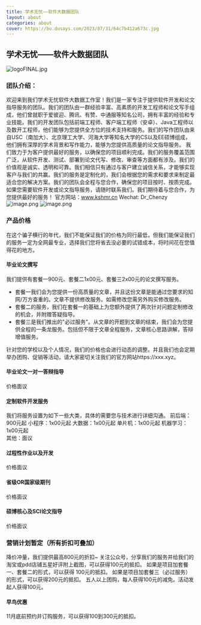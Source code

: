 ```yaml
---
title: 学术无忧——软件大数据团队
layout: about
categories: about
cover: https://bu.dusays.com/2023/07/31/64c7b412a673c.jpg
---
```


## 学术无忧——软件大数据团队
![logoFINAL.jpg](https://bu.dusays.com/2023/07/31/64c7b412a673c.jpg)
### 团队介绍：
欢迎来到我们学术无忧软件大数据工作室！我们是一家专注于提供软件开发和论文指导服务的团队。我们的团队由一群经验丰富、高素质的开发工程师和论文写手组成，他们曾就职于爱彼迎、腾讯、有赞、中通服等知名公司，拥有丰富的经验和专业技能。我们的开发团队包括前端工程师、客户端工程师（安卓）、Java工程师以及数开工程师，他们能够为您提供全方位的技术支持和服务。我们的写作团队由来自USC（南加大）、北京理工大学、河海大学等知名大学的CS以及EE硕博组成，他们拥有深厚的学术背景和写作能力，能够为您提供高质量的论文指导服务。
我们致力于为客户提供最好的服务，以确保您的项目顺利完成。我们的服务覆盖范围广泛，从软件开发、测试、部署到论文代写、修改、审查等方面都有涉及。我们的价值观是诚实、透明和可靠。我们相信只有通过与客户建立诚信关系，才能够实现客户与我们的共赢。我们的服务是定制化的，我们会根据您的需求和要求来制定最适合您的解决方案。我们的团队会全程与您合作，确保您的项目按时、按质完成。
如果您需要软件开发或论文指导服务，请随时联系我们。我们期待着与您合作，为您提供最好的服务！
官方网站：www.kshmr.cn
Wechat: Dr_Chenzy              
![image.png](https://bu.dusays.com/2023/08/29/64edb6ad080d1.png)
![image.png](https://bu.dusays.com/2023/08/29/64edb6ac4940d.png)

### 产品价格
在这个骗子横行的年代，我们不能保证我们的价格为同行最低，但我们能保证我们的服务一定为全网最专业，选择我们您将省去没必要的试错成本，将时间花在您值得花的地方。
#### 毕业论文撰写
我们提供有套餐一900元、套餐二1x00元、套餐三2x00元的论文撰写服务。

- 套餐一我们会为您提供一份高质量的文章，并且这份文章是能通过您要求的知网/万方查重的。文章不提供修改服务。如需修改您需另外购买修改服务。
- 套餐二的服务，我们在套餐一的基础上为您额外提供了两次针对问题定制修改的机会，并附赠答疑指导。
- 套餐三是我们推出的"必过服务"。从文章的开题到文章的结束，我们会为您提供全程的一条龙服务。包括但不限于文章全程服务，文章核心思路讲解，答辩增值服务。

针对您的学校以及个人情况，我们的价格也会进行动态的调整。并且我们也会定期举办团购、促销等活动，请大家密切关注我们的官方网站https://xxx.xyz。
#### 毕业论文一对一答辩指导
价格面议

#### 定制软件开发服务
我们将服务设置为如下一些大类，具体的需要您与技术进行详细沟通。
前后端：900元起
小程序：1x00元起
大数据：1x00元起
单片机：1x00元起
机器学习：1x00元起   
其他：面议

#### 过程性作业以及开发
价格面议

#### 省级OR国家级期刊
价格面议

#### 硕博核心及SCI论文指导
价格面议

### 营销计划暂定（所有折扣可叠加）
降价冲量，我们提供最高800元的折扣~
关注公众号，分享我们的服务并给我们的淘宝或pdd店铺五星好评附上截图，可以获得100元的抵扣。
如果是项目加套餐一、套餐二的形式，可以获得 100元的抵扣。
如果是项目加套餐三（必过服务）的形式，可以获得200元的抵扣。
五人以上团购，每人获得100元的减免。活动发起人获得100元。
#### 早鸟优惠
11月底前预约并订购服务，可以获得100到300元的抵扣。








